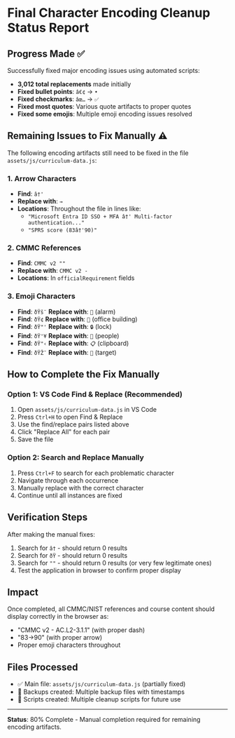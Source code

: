 # Final Character Encoding Cleanup Status Report

## Progress Made ✅

Successfully fixed major encoding issues using automated scripts:
- **3,012 total replacements** made initially
- **Fixed bullet points**: `â€¢` → `•` 
- **Fixed checkmarks**: `âœ…` → `✅`
- **Fixed most quotes**: Various quote artifacts to proper quotes
- **Fixed some emojis**: Multiple emoji encoding issues resolved

## Remaining Issues to Fix Manually ⚠️

The following encoding artifacts still need to be fixed in the file `assets/js/curriculum-data.js`:

### 1. Arrow Characters
- **Find**: `â†'` 
- **Replace with**: `→`
- **Locations**: Throughout the file in lines like:
  - `"Microsoft Entra ID SSO + MFA â†' Multi-factor authentication..."`
  - `"SPRS score (83â†'90)"`

### 2. CMMC References
- **Find**: `CMMC v2 ""`
- **Replace with**: `CMMC v2 -`
- **Locations**: In `officialRequirement` fields

### 3. Emoji Characters
- **Find**: `ðŸš¨` **Replace with**: `🚨` (alarm)
- **Find**: `ðŸ¢` **Replace with**: `🏢` (office building)
- **Find**: `ðŸ"'` **Replace with**: `🔒` (lock)
- **Find**: `ðŸ'¥` **Replace with**: `👥` (people)
- **Find**: `ðŸ"‹` **Replace with**: `📋` (clipboard)
- **Find**: `ðŸŽ¯` **Replace with**: `🎯` (target)

## How to Complete the Fix Manually

### Option 1: VS Code Find & Replace (Recommended)
1. Open `assets/js/curriculum-data.js` in VS Code
2. Press `Ctrl+H` to open Find & Replace
3. Use the find/replace pairs listed above
4. Click "Replace All" for each pair
5. Save the file

### Option 2: Search and Replace Manually
1. Press `Ctrl+F` to search for each problematic character
2. Navigate through each occurrence
3. Manually replace with the correct character
4. Continue until all instances are fixed

## Verification Steps

After making the manual fixes:
1. Search for `â†` - should return 0 results
2. Search for `ðŸ` - should return 0 results  
3. Search for `""` - should return 0 results (or very few legitimate ones)
4. Test the application in browser to confirm proper display

## Impact

Once completed, all CMMC/NIST references and course content should display correctly in the browser as:
- "CMMC v2 - AC.L2-3.1.1" (with proper dash)
- "83→90" (with proper arrow)
- Proper emoji characters throughout

## Files Processed

- ✅ Main file: `assets/js/curriculum-data.js` (partially fixed)
- 📁 Backups created: Multiple backup files with timestamps
- 🔄 Scripts created: Multiple cleanup scripts for future use

---

**Status**: 80% Complete - Manual completion required for remaining encoding artifacts.
